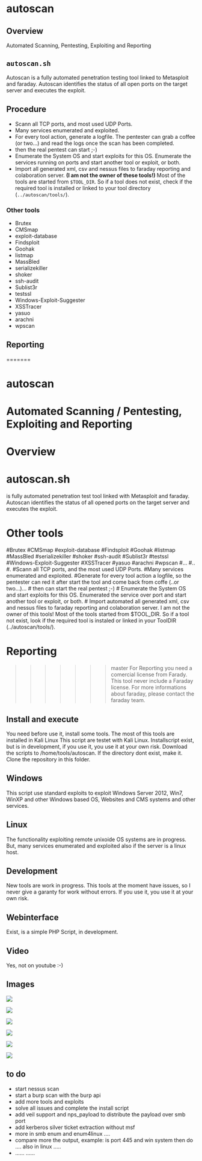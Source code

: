 # autoscan  

## Overview

Automated Scanning, Pentesting, Exploiting and Reporting

## `autoscan.sh` 
Autoscan is a fully automated penetration testing tool linked to Metasploit and faraday.
Autoscan identifies the status of all open ports on the target server and executes the exploit.

## Procedure
* Scann all TCP ports, and most used UDP Ports.
* Many services enumerated and exploited.
* For every tool action, generate a logfile. The pentester can grab a coffee (or two...) and read the logs once the scan has been completed.
* then the real pentest can start ;-) 
* Enumerate the System OS and start exploits for this OS. Enumerate the services running on ports and start another tool or exploit, or both.
* Import all generated xml, csv and nessus files to faraday reporting and colaboration server. **(I am not the owner of these tools!)** Most of the tools are started from `$TOOL_DIR`. So if a tool does not exist, check if the required tool is installed or linked to your tool directory (`../autoscan/tools/`).

### Other tools
* Brutex
* CMSmap
* exploit-database
* Findsploit
* Goohak
* listmap
* MassBled
* serializekiller
* shoker
* ssh-audit
* Sublist3r
* testssl
* Windows-Exploit-Suggester
* XSSTracer
* yasuo
* arachni
* wpscan

## Reporting
=======
# autoscan #
# Automated Scanning / Pentesting, Exploiting and Reporting
#
# Overview
# autoscan.sh 
is fully automated penetration test tool linked with Metasploit and faraday.
Autoscan identifies the status of all opened ports on the target server and executes the exploit.
# Other tools
#Brutex
#CMSmap
#exploit-database
#Findsploit
#Goohak
#listmap
#MassBled
#serializekiller
#shoker
#ssh-audit
#Sublist3r
#testssl
#Windows-Exploit-Suggester
#XSSTracer
#yasuo
#arachni
#wpscan
#...
#..
#.
#Scann all TCP ports, and the most used UDP Ports.
#Many services enumerated and exploited.
#Generate for every tool action a logfile, so the pentester can red it after start the tool and come back from coffe (..or two...)... # then can start the real pentest ;-) # Enumerate the System OS and start exploits for this OS. Enumerated the service over port and start another tool or exploit, or both. # Import automated all generated xml, csv and nessus files to faraday reporting and colaboration server. I am not the owner of this tools! Most of the tools started from $TOOL_DIR. So if a tool not exist, look if the required tool is instaled or linked in your ToolDIR (../autoscan/tools/).
#
# Reporting
>>>>>>> master
For Reporting you need a comercial license from Farady. This tool never include a Faraday license.
For more informations about faraday, please contact the faraday team.

## Install and execute
You need before use it, install some tools. The most of this tools are installed in Kali Linux
This script are testet with Kali Linux. 
Installscript exist, but is in development, if you use it, you use it at your own risk.
Download the scripts to /home/tools/autoscan. If the directory dont exist, make it.
Clone the repository in this folder.

## Windows
This script use standard exploits to exploit Windows Server 2012, Win7, WinXP and other Windows based OS, Websites and CMS systems and other services.

## Linux
The functionality exploiting remote unixoide OS systems are in progress.
But, many services enumerated and exploited also if the server is a linux host.

## Development
New tools are work in progress.
This tools at the moment have issues, so I never give a garanty for work without errors.
If you use it, you use it at your own risk.

## Webinterface
Exist, is a simple PHP Script, in development.

## Video
Yes, not on youtube :-)

## Images

![](Used_Tools_structure.png)

![](autoscan1.png)

![](autoscan2.png)

![](autoscan3.png)

![](autoscan4.png)

![](autoscan5.png)
 
## to do
* start nessus scan
* start a burp scan with the burp api
* add more tools and exploits
* solve all issues and complete the install script
* add veil support and nps_payload to distribute the payload over smb port
* add kerberos silver ticket extraction without msf
* more in smb enum and enum4linux ....
* compare more the output, example: is port 445 and win system then do .... also in linux .....
* ...... ......


